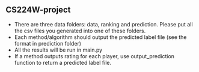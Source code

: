 ## CS224W-project

- There are three data folders: data, ranking and prediction. Please put all the csv files you generated into one of these folders.
- Each method/algorithm should output the predicted label file (see the format in prediction folder)
- All the results will be run in main.py
- If a method outputs rating for each player, use output_prediction function to return a predicted label file.
